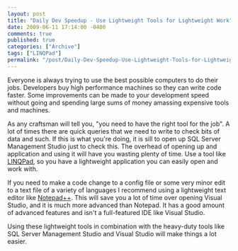 ```yaml
---
layout: post
title: "Daily Dev Speedup - Use Lightweight Tools for Lightweight Work"
date: 2009-06-11 17:14:00 -0400
comments: true
published: true
categories: ["Archive"]
tags: ["LINQPad"]
permalink: "/post/Daily-Dev-Speedup-Use-Lightweight-Tools-for-Lightweight-Work/"
---
```


<p>Everyone is always trying to use the best possible computers to do their jobs. Developers buy high performance machines so they can write code faster. Some improvements can be made to your development speed without going and spending large sums of money amassing expensive tools and machines.</p>
<p>As any craftsman will tell you, "you need to have the right tool for the job". A lot of times there are quick queries that we need to write to check bits of data and such. If this is what you're doing, it is sill to open up SQL Server Management Studio just to check this. The overhead of opening up and application and using it will have you wasting plenty of time. Use a tool like <a href="http://www.linqpad.net/" target="_blank">LINQPad</a>, so you have a lightweight application you can easily open and work with.</p>
<p>If you need to make a code change to a config file or some very minor edit to a text file of a variety of languages I recommend using a lightweight text editor like <a href="http://notepad-plus.sourceforge.net/" target="_blank">Notepad++</a>. This will save you a lot of time over opening Visual Studio, and it is much more advanced than Notepad. It has a good amount of advanced features and isn't a full-featured IDE like Visual Studio.</p>
<p>Using these lightweight tools in combination with the heavy-duty tools like SQL Server Management Studio and Visual Studio will make things a lot easier.</p>
